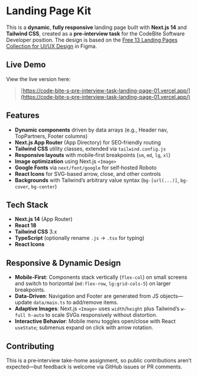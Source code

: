 # Landing Page Kit

This is a **dynamic**, **fully responsive** landing page built with **Next.js 14** and **Tailwind CSS**, created as a **pre‑interview task** for the CodeBite Software Developer position. The design is based on the [Free 13 Landing Pages Collection for UI/UX Design](https://www.figma.com/community/file/FID8GyZ2JpmvVpt4fGEdI4/Landing-Page-Kit---Free-13-Landing-Pages-Collection-for-UI-UX-Design) in Figma.

## Live Demo

View the live version here:

> [https://code-bite-s-pre-interview-task-landing-page-01.vercel.app/](https://code-bite-s-pre-interview-task-landing-page-01.vercel.app/)

## Features

* **Dynamic components** driven by data arrays (e.g., Header nav, TopPartners, Footer columns)
* **Next.js App Router** (App Directory) for SEO‑friendly routing
* **Tailwind CSS** utility classes, extended via `tailwind.config.js`
* **Responsive layouts** with mobile‑first breakpoints (`sm`, `md`, `lg`, `xl`)
* **Image optimization** using Next.js `<Image>`
* **Google Fonts** via `next/font/google` for self‑hosted Roboto
* **React Icons** for SVG-based arrow, close, and other controls
* **Backgrounds** with Tailwind’s arbitrary value syntax (`bg-[url(...)]`, `bg-cover`, `bg-center`)

## Tech Stack

* **Next.js 14** (App Router)
* **React 18**
* **Tailwind CSS** 3.x
* **TypeScript** (optionally rename `.js` → `.tsx` for typing)
* **React Icons**

## Responsive & Dynamic Design

* **Mobile-First**: Components stack vertically (`flex-col`) on small screens and switch to horizontal (`md:flex-row`, `lg:grid-cols-5`) on larger breakpoints.
* **Data-Driven**: Navigation and Footer are generated from JS objects—update `data/main.ts` to add/remove items.
* **Adaptive Images**: Next.js `<Image>` uses `width`/`height` plus Tailwind’s `w-full h-auto` to scale SVGs responsively without distortion.
* **Interactive Behavior**: Mobile menu toggles open/close with React `useState`; submenus expand on click with arrow rotation.

## Contributing

This is a pre‑interview take-home assignment, so public contributions aren’t expected—but feedback is welcome via GitHub issues or PR comments.

